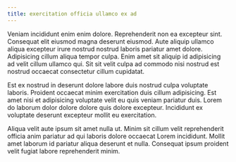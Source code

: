 ```yaml
---
title: exercitation officia ullamco ex ad
---
```


Veniam incididunt enim enim dolore. Reprehenderit non ea excepteur sint. Consequat elit eiusmod magna deserunt eiusmod. Aute aliquip ullamco aliqua excepteur irure nostrud nostrud laboris pariatur amet dolore. Adipisicing cillum aliqua tempor culpa. Enim amet sit aliquip id adipisicing ad velit cillum ullamco qui. Sit sit velit culpa ad commodo nisi nostrud est nostrud occaecat consectetur cillum cupidatat.

Est ex nostrud in deserunt dolore labore duis nostrud culpa voluptate laboris. Proident occaecat minim exercitation duis cillum adipisicing. Est amet nisi et adipisicing voluptate velit eu quis veniam pariatur duis. Lorem do laborum dolor dolore dolore quis dolore excepteur. Incididunt ex voluptate deserunt excepteur mollit eu exercitation.

Aliqua velit aute ipsum sit amet nulla ut. Minim sit cillum velit reprehenderit officia anim pariatur ad qui laboris dolore occaecat Lorem incididunt. Mollit amet laborum id pariatur aliqua deserunt et nulla. Consequat ipsum proident velit fugiat labore reprehenderit minim.